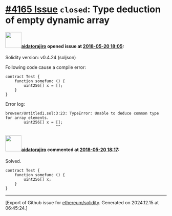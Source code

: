 # [\#4165 Issue](https://github.com/ethereum/solidity/issues/4165) `closed`: Type deduction of empty dynamic array

#### <img src="https://avatars.githubusercontent.com/u/7290197?u=f8914b35fdcd03205441211fcbab21d8af5c4844&v=4" width="50">[aidatorajiro](https://github.com/aidatorajiro) opened issue at [2018-05-20 18:05](https://github.com/ethereum/solidity/issues/4165):

Solidity version: v0.4.24 (soljson)

Following code cause a compile error:
```
contract Test {
    function somefunc () {
        uint256[] x = [];
    }
}
```

Error log:
```
browser/Untitled1.sol:3:23: TypeError: Unable to deduce common type for array elements.
        uint256[] x = [];
                      ^^
```

#### <img src="https://avatars.githubusercontent.com/u/7290197?u=f8914b35fdcd03205441211fcbab21d8af5c4844&v=4" width="50">[aidatorajiro](https://github.com/aidatorajiro) commented at [2018-05-20 18:17](https://github.com/ethereum/solidity/issues/4165#issuecomment-390500796):

Solved.
```
contract Test {
    function somefunc () {
        uint256[] x;
    }
}
```


-------------------------------------------------------------------------------



[Export of Github issue for [ethereum/solidity](https://github.com/ethereum/solidity). Generated on 2024.12.15 at 06:45:24.]
